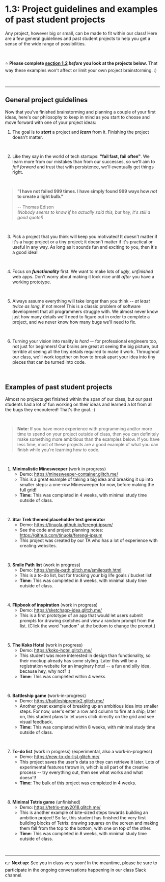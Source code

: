 # 1.3: Project guidelines and examples of past student projects

Any project, however big or small, can be made to fit within our class! Here are a few general guidelines and past student projects to help you get a sense of the wide range of possibilities.

<br/>

:star: **Please complete [section 1.2](https://github.com/LearnTeachCode/intro-javascript-class/blob/july-aug-2018/week-1/1-2-project-planning.md) *before* you look at the projects below.** That way these examples won't affect or limit your own project brainstorming. :)

<br/>
<hr/>

## General project guidelines

Now that you've finished brainstorming and planning a couple of your first ideas, here's our philosophy to keep in mind as you start to choose and move forward with one of your project ideas:

  1. The goal is to ***start*** a project and ***learn*** from it. Finishing the project doesn't matter.
 
 <br/>
 
  2. Like they say in the world of tech startups: **"fail fast, fail often"**. We learn more from our mistakes than from our successes, so we'll aim to *fail forward* and trust that with persistence, we'll eventually get things right.

 <br/>

  > **"I have not failed 999 times. I have simply found 999 ways how *not* to create a light bulb."**<br/><br/>-- Thomas Edison<br/>*(Nobody seems to know if he actually said this, but hey, it's still a good quote!)*

<br/>

  3. Pick a project that you think will keep you motivated! It doesn't matter if it's a huge project or a tiny project; it doesn't matter if it's practical or useful in any way. As long as it sounds fun and exciting to you, then it's a good idea!

<br/>

  4. Focus on ***functionality*** first. We want to make lots of *ugly*, *unfinished* web apps. Don't worry about making it look nice until *after* you have a working prototype.
 
 <br/>
 
  5. Always assume everything will take longer than you think -- *at least twice as long*, if not more! This is a classic problem of software development that all programmers struggle with. We almost never know just how many details we'll need to figure out in order to complete a project, and we never know how many bugs we'll need to fix.
 
 <br/>
 
  6. Turning your vision into reality is *hard* -- for professional engineers too, not just for beginners! Our brains are great at seeing the big picture, but terrible at seeing all the tiny details required to make it work. Throughout our class, we'll work together on how to break apart your idea into tiny pieces that can be turned into code.

<br/>

## Examples of past student projects

Almost no projects get finished within the span of our class, but our past students had a lot of fun working on their ideas and learned a lot from all the bugs they encoutered! That's the goal. :)

<br/>

  > **Note:** If you have more experience with programming and/or more time to spend on your project outside of class, then you can definitely make something more ambitious than the examples below. If you have less time, most of these projects are a good example of what you can finish while you're learning how to code.

<br/>

1. **Minimalistic Minesweeper** (work in progress)
   - Demo: https://minesweeper-container.glitch.me/
   - This is a great example of taking a big idea and breaking it up into smaller steps: a one-row Minesweeper for now, before making the full grid!
   - **Time:** This was completed in 4 weeks, with minimal study time outside of class.

<br/>

2. **Star Trek themed placeholder text generator**
   - Demo: https://tinuola.github.io/ferengi-ipsum/
   - See the code and project planning notes: https://github.com/tinuola/ferengi-ipsum
   - This project was created by our TA who has a lot of experience with creating websites.

<br/>

3. **Smile Path list** (work in progress)
   - Demo: https://smile-path.glitch.me/smilepath.html
   - This is a to-do list, but for tracking your big life goals / bucket list! 
   - **Time:** This was completed in 8 weeks, with minimal study time outside of class.

<br/>

4. **Flipbook of inspiration** (work in progress)
   - Demo: https://sketchapp-idea.glitch.me/
   - This is a first prototype of an app that would let users submit prompts for drawing sketches and view a random prompt from the list. (Click the word "random" at the bottom to change the prompt.)


<br/>

5. **The Koko Hotel** (work in progress)
   - Demo: https://koko-hotel.glitch.me/
   - This student was more interested in design than functionality, so their mockup already has some styling. Later this will be a registration website for an imaginary hotel -- a fun and silly idea, because hey, why not? :)
   - **Time:** This was completed within 4 weeks.
   
<br/>

6. **Battleship game** (work-in-progress)
   - Demo: https://battleshipremix2.glitch.me/
   - Another great example of breaking up an ambitious idea into smaller steps. For now, user's enter a row and column to fire at a ship; later on, this student plans to let users click directly on the grid and see visual feedback.
   - **Time:** This was completed within 8 weeks, with minimal study time outside of class.

<br/>

7. **To-do list** (work in progress) (experimental, also a work-in-progress)
   - Demo: https://new-to-do-list.glitch.me/
   - This project saves the user's data so they can retrieve it later. Lots of experimental features thrown in, which is all part of the creative process -- try everything out, then see what works and what doesn't!
   - **Time:** The bulk of this project was completed in 4 weeks.

<br/>

8. **Minimal Tetris game** (unfinished)
   - Demo: https://tetris-may2018.glitch.me/
   - This is another example of bite-sized steps towards building an ambition project! So far, this student has finished the very first building blocks of Tetris: drawing squares on the screen and making them fall from the top to the bottom, with one on top of the other.
   - **Time:** This was completed in 8 weeks, with minimal study time outside of class.


<br/>
<hr/>

:point_right: **Next up:** See you in class very soon! In the meantime, please be sure to participate in the ongoing conversations happening in our class Slack channel.

